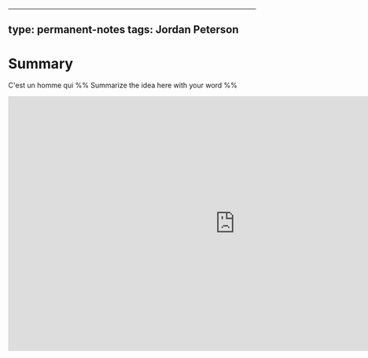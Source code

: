 
---
type: permanent-notes
tags: Jordan Peterson
---



# Summary 

C'est un homme qui 
%%
Summarize the idea here with your word
%%


<iframe width="921" height="518" src="https://www.youtube.com/embed/hSNWkRw53Jo" title="A Brief Look at Jordan Peterson - SOME MORE NEWS" frameborder="0" allow="accelerometer; autoplay; clipboard-write; encrypted-media; gyroscope; picture-in-picture; web-share" allowfullscreen></iframe>